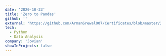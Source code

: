 ```yaml
---
date: '2020-10-23'
title: 'Zero to Pandas'
github: ''
external: 'https://github.com/ArmanGrewal007/Certificates/blob/master/2020_10_23_JOVIAN_zero_to_pandas.pdf'
tech:
  - Python
  - Data Analysis
company: 'Jovian'
showInProjects: false
---
```



